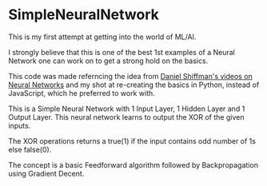 # SimpleNeuralNetwork

This is my first attempt at getting into the world of ML/AI.

I strongly believe that this is one of the best 1st examples of a Neural Network one can work on to get a strong hold on the basics.

This code was made referncing the idea from [Daniel Shiffman's videos on Neural Networks](https://www.youtube.com/watch?v=XJ7HLz9VYz0&list=PLRqwX-V7Uu6Y7MdSCaIfsxc561QI0U0Tb) and my shot at re-creating the basics in Python, instead of JavaScript, which he preferred to work with.

This is a Simple Neural Network with 1 Input Layer, 1 Hidden Layer and 1 Output Layer.
This neural network learns to output the XOR of the given inputs.

The XOR operations returns a true(1) if the input contains odd number of 1s else false(0).

The concept is a basic Feedforward algorithm followed by Backpropagation using Gradient Decent.

